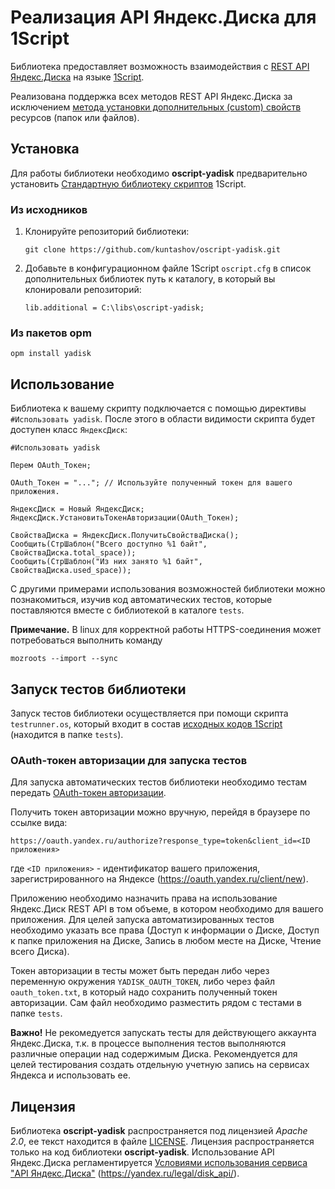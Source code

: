 # Реализация API Яндекс.Диска для 1Script

Библиотека предоставляет возможность взаимодействия с [REST API Яндекс.Диска](https://tech.yandex.ru/disk/rest/) на языке [1Script](http://oscript.io).

Реализована поддержка всех методов REST API Яндекс.Диска за исключением [метода установки дополнительных (custom) свойств](https://tech.yandex.ru/disk/api/reference/meta-add-docpage/) ресурсов (папок или файлов).

## Установка

Для работы библиотеки необходимо **oscript-yadisk** предварительно установить [Стандартную библиотеку скриптов](http://oscript.io/library) 1Script.

### Из исходников

1. Клонируйте репозиторий библиотеки:

    ```
    git clone https://github.com/kuntashov/oscript-yadisk.git
    ```

2. Добавьте в конфигурационном файле 1Script `oscript.cfg` в список дополнительных библиотек путь к каталогу, в который вы клонировали репозиторий:

    ```
    lib.additional = C:\libs\oscript-yadisk;
    ```

### Из пакетов opm

    opm install yadisk

## Использование

Библиотека к вашему скрипту подключается с помощью директивы `#Использовать yadisk`. После этого в области видимости скрипта будет доступен класс `ЯндексДиск`:

    #Использовать yadisk

    Перем OAuth_Токен;

    OAuth_Токен = "..."; // Используйте полученный токен для вашего приложения.

    ЯндексДиск = Новый ЯндексДиск;
    ЯндексДиск.УстановитьТокенАвторизации(OAuth_Токен);

    СвойстваДиска = ЯндексДиск.ПолучитьСвойстваДиска();
    Сообщить(СтрШаблон("Всего доступно %1 байт", СвойстваДиска.total_space));
    Сообщить(СтрШаблон("Из них занято %1 байт", СвойстваДиска.used_space));

С другими примерами использования возможностей библиотеки можно познакомиться, изучив код автоматических тестов, которые поставляются вместе с библиотекой в каталоге `tests`.

**Примечание.** В linux для корректной работы HTTPS-соединения может потребоваться выполнить команду 

    mozroots --import --sync

## Запуск тестов библиотеки

Запуск тестов библиотеки осуществляется при помощи скрипта `testrunner.os`, который входит в состав [исходных кодов 1Script](https://bitbucket.org/EvilBeaver/1script/src/) (находится в папке `tests`).

### OAuth-токен авторизации для запуска тестов

Для запуска автоматических тестов библиотеки необходимо тестам передать [OAuth-токен авторизации](https://tech.yandex.ru/oauth/).

Получить токен авторизации можно вручную, перейдя в браузере по ссылке вида:

    https://oauth.yandex.ru/authorize?response_type=token&client_id=<ID приложения>

где `<ID приложения>` - идентификатор вашего приложения, зарегистрированного на Яндексе (https://oauth.yandex.ru/client/new).

Приложению необходимо назначить права на использование Яндекс.Диск REST API в том объеме, в котором необходимо для вашего приложения. Для целей запуска автоматизированных тестов необходимо указать все права (Доступ к информации о Диске, Доступ к папке приложения на Диске, Запись в любом месте на Диске, Чтение всего Диска).

Токен авторизации в тесты может быть передан либо через переменную окружения `YADISK_OAUTH_TOKEN`, либо через файл `oauth_token.txt`, в который надо сохранить полученный токен авторизации. Сам файл необходимо разместить рядом с тестами в папке `tests`.

**Важно!** Не рекомедуется запускать тесты для действующего аккаунта Яндекс.Диска, т.к. в процессе выполнения тестов выполняются различные операции над содержимым Диска. Рекомендуется для целей тестирования создать отдельную учетную запись на сервисах Яндекса и использовать ее.

## Лицензия

Библиотека **oscript-yadisk** распространяется под лицензией *Apache 2.0*, ее текст находится в файле [LICENSE](LICENSE). Лицензия распространяется только на код библиотеки **oscript-yadisk**. Использование API Яндекс.Диска регламентируется [Условиями использования сервиса "API Яндекс.Диска"](https://yandex.ru/legal/disk_api/) (https://yandex.ru/legal/disk_api/).
